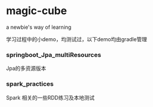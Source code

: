 # magic-cube
a newbie's way of learning

学习过程中的小demo，均测试过，以下demo均由gradle管理

### springboot_Jpa_multiResources
Jpa的多资源版本

### spark_practices
Spark 相关的一些RDD练习及本地测试